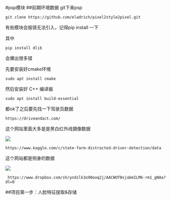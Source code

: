 #psp模块
##前期环境数据
git下来psp

	git clone https://github.com/eladrich/pixel2style2pixel.git

有些模块会报错无法引入，记得pip install 一下

其中 

	pip install dlib

会爆出很多错

先要安装好cmake环境

	sudo apt install cmake

然后安装好 C++ 编译器

	sudo apt install build-essential

都ok了之后要先找一下驾驶员数据

	https://driveandact.com/

这个网站里面大多是是黑白红外线摄像数据

![](https://cdn.jsdelivr.net/gh/tj-messi/picture/1737292756031.png)

	https://www.kaggle.com/c/state-farm-distracted-driver-detection/data

这个网站都是侧身的数据

![](https://cdn.jsdelivr.net/gh/tj-messi/picture/a50ec17922fd76219c40a901241d89f.png)

	 https://www.dropbox.com/sh/yndzlk3o90ooq2j/AACWUT8xjabmILM6-rm1_gNAa?dl=0


##项目第一步：人脸特征提取&存储

